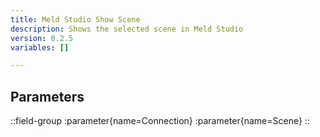 ```yaml
---
title: Meld Studio Show Scene
description: Shows the selected scene in Meld Studio
version: 0.2.5
variables: []

---
```


## Parameters
::field-group
  :parameter{name=Connection}
  :parameter{name=Scene}
::

